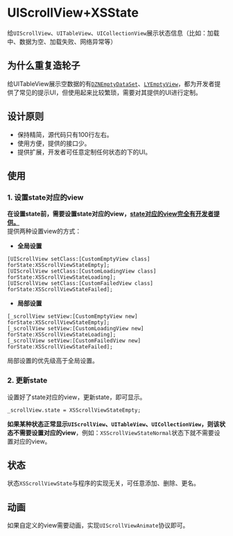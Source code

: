 # UIScrollView+XSState

给`UIScrollView`、`UITableView`、`UICollectionView`展示状态信息（比如：加载中、数据为空、加载失败、网络异常等）

## 为什么重复造轮子

给UITableView展示空数据的有[`DZNEmptyDataSet`](https://github.com/dzenbot/DZNEmptyDataSet)、[`LYEmptyView`](https://github.com/dev-liyang/LYEmptyView)，都为开发者提供了常见的提示UI，但使用起来比较繁琐，需要对其提供的UI进行定制。  

## 设计原则
-  保持精简，源代码只有100行左右。
-  使用方便，提供的接口少。
-  提供扩展，开发者可任意定制任何状态的下的UI。

## 使用

### 1.  设置state对应的view

**在设置state前，需要设置state对应的view，<u>state对应的view完全有开发者提供。</u>**  
提供两种设置view的方式：  

-  **全局设置**  

``` objc
[UIScrollView setClass:[CustomEmptyView class] forState:XSScrollViewStateEmpty];
[UIScrollView setClass:[CustomLoadingView class] forState:XSScrollViewStateLoading];
[UIScrollView setClass:[CustomFailedView class] forState:XSScrollViewStateFailed];
```

-  **局部设置** 

``` objc
[_scrollView setView:[CustomEmptyView new] forState:XSScrollViewStateEmpty];
[_scrollView setView:[CustomLoadingView new] forState:XSScrollViewStateLoading];
[_scrollView setView:[CustomFailedView new] forState:XSScrollViewStateFailed];
```

局部设置的优先级高于全局设置。

### 2.  更新state

设置好了state对应的view，更新state，即可显示。

``` objc
_scrollView.state = XSScrollViewStateEmpty;
```

**如果某种状态正常显示`UIScrollView`、`UITableView`、`UICollectionView`，则该状态不需要设置对应的view**，例如：`XSScrollViewStateNormal`状态下就不需要设置对应的view。  

## 状态
 
状态`XSScrollViewState`与程序的实现无关，可任意添加、删除、更名。

## 动画

如果自定义的view需要动画，实现`UIScrollViewAnimate`协议即可。
